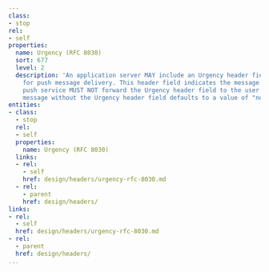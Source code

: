 ```yaml
---
class:
- stop
rel:
- self
properties:
  name: Urgency (RFC 8030)
  sort: 677
  level: 2
  description: 'An application server MAY include an Urgency header field in its request
    for push message delivery. This header field indicates the message urgency. The
    push service MUST NOT forward the Urgency header field to the user agent. A push
    message without the Urgency header field defaults to a value of "normal". '
entities:
- class:
  - stop
  rel:
  - self
  properties:
    name: Urgency (RFC 8030)
  links:
  - rel:
    - self
    href: design/headers/urgency-rfc-8030.md
  - rel:
    - parent
    href: design/headers/
links:
- rel:
  - self
  href: design/headers/urgency-rfc-8030.md
- rel:
  - parent
  href: design/headers/
...
```

